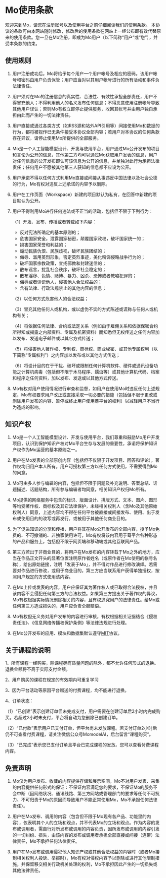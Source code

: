 # Mo使用条款
 
欢迎来到Mo，请您在注册账号以及使用平台之前仔细阅读我们的使用条款。
本协议的条款可由本网站随时修改，修改后的使用条款在网站上一经公布即有效代替原来的使用条款。您一旦在Mo注册，即成为Mo用户（以下简称“用户”或“您”），并受本条款的约束。

## 使用规则

1. 用户注册成功后，Mo将给予每个用户一个用户帐号及相应的密码，该用户帐号和密码由用户负责保管；用户应当对以其用户帐号进行的所有活动和事件负法律责任。

2. 用户须对在Mo的注册信息的真实性、合法性、有效性承担全部责任，用户不得冒充他人；不得利用他人的名义发布任何信息；不得恶意使用注册帐号导致其他用户误认；否则Mo有权立即停止提供服务，收回其帐号并由用户独自承担由此而产生的一切法律责任。

3. 用户直接或通过各类方式（如RSS源和站外API引用等）间接使用Mo和数据的行为，都将被视作已无条件接受本协议全部内容；若用户对本协议的任何条款存在异议，请停止使用Mo所提供的全部服务。

4. Mo是一个人工智能模型设计、开发与使用平台，用户通过Mo公开发布的项目和言论为公开的信息，其他第三方均可以通过Mo获取用户发表的信息，用户对任何信息的公开发布即认可该信息为公开的信息，并单独对此行为承担法律责任；任何用户不愿被其他第三人获知的信息都不应设为公开。

5. 用户承诺不得以任何方式利用Mo直接或间接从事违反中国法律以及社会公德的行为，Mo有权对违反上述承诺的内容予以删除。

6. 用户在工作页面（Workspace）新建的项目默认为私有，在回答中新建的项目默认为公开。

7. 用户不得利用Mo进行任何违法或不正当的活动，包括但不限于下列行为：

   （1）开发、发布、传播或者转载如下内容：
    
    - 反对宪法所确定的基本原则的；  
    - 危害国家安全，泄露国家秘密，颠覆国家政权，破坏国家统一的；  
    - 损害国家荣誉和利益的；  
    - 煽动民族仇恨、民族歧视，破坏民族团结的；  
    - 侮辱、滥用英烈形象，否定英烈事迹，美化粉饰侵略战争行为的；  
    - 破坏国家宗教政策，宣扬邪教和封建迷信的；  
    - 散布谣言，扰乱社会秩序，破坏社会稳定的；  
    - 散布淫秽、色情、赌博、暴力、凶杀、恐怖或者教唆犯罪的；  
    - 侮辱或者诽谤他人，侵害他人合法权益的；  
    - 含有法律、行政法规禁止的其他内容的信息；

   （2）以任何方式危害他人的合法权益；

   （3）冒充其他任何人或机构，或以虚伪不实的方式陈述或谎称与任何人或机构有关；

   （4）将依据任何法律、合约或法定关系（例如由于雇佣关系和依据保密合约所得知或揭露之内部资料、专属及机密资料）而知悉但无权传送之任何内容加以发布、发送电子邮件或以其它方式传送；

   （5）将侵害他人著作权、专利权、商标权、商业秘密、或其他专属权利（以下简称“专属权利”）之内容加以发布或以其他方式传送；

   （6）将设计目的在于干扰、破坏或限制任何计算机软件、硬件或通讯设备功能之计算机病毒（包括但不限于木马程序、蠕虫等）或其他计算机代码、档案和程序之任何资料，加以发布、发送或以其他方式传送。

8. Mo有权对用户使用情况进行审查和监督，如用户在使用Mo时违反任何上述规定，Mo有权要求用户改正或直接采取一切必要的措施（包括但不限于更改或删除用户发布的内容、暂停或终止用户使用蓦平台的权利）以减轻用户不当行为造成的影响。

## 知识产权

1. Mo是一个人工智能模型设计、开发与使用平台，我们尊重和鼓励Mo用户开发项目，认识到保护知识产权对Mo平台生存与发展的重要性，承诺将保护知识产权作为Mo运营的基本原则之一。

2. 用户在Mo发表的全部原创内容（包括但不仅限于开发项目、回答和评论），著作权均归用户本人所有。用户可授权第三方以任何方式使用，不需要得到Mo的同意。

3. Mo可由多人参与编辑的内容，包括但不限于问题及补充说明、答案总结、话题描述、话题结构，所有参与编辑者均同意，相关知识产权归Mo所有。

4. Mo提供的网络服务中包含的标识、版面设计、排版方式、文本、图片、图形等均受著作权、商标权及其它法律保护，未经相关权利人（含Mo及其他原始权利人）同意，上述内容均不得在任何平台被直接或间接发布、使用、出于发布或使用目的的改写或再发行，或被用于其他任何商业目的。

5. 为了促进知识的分享和传播，用户将其在Mo公开发布的全部内容，授予Mo免费的、不可撤销的、非独家使用许可，Mo有权将该内容用于蓦平台各种形态的产品和服务上，包括但不限于网页端和移动端或其他互联网产品。

6. 第三方若出于非商业目的，将用户在Mo发布的内容转载于Mo之外的地方，应当在作品正文开头的显著位置注明原作者姓名（或原作者在Mo使用的帐号名称），给出原始链接，注明「发表于Mo」，并不得对作品进行修改演绎。若需要对作品进行修改，或用于商业目的，第三方应当联系用户获得单独授权，按照用户规定的方式使用该内容。

7. 在Mo上传或发表的内容，用户应保证其为著作权人或已取得合法授权，并且该内容不会侵犯任何第三方的合法权益。如果第三方提出关于著作权的异议，Mo有权根据实际情况删除相关的内容，且有权追究用户的法律责任。给Mo或任何第三方造成损失的，用户应负责全额赔偿。

8. Mo有权但无义务对用户发布的内容进行审核，有权根据相关证据结合《侵权责任法》、《信息网络传播权保护条例》等法律法规进行处理。

9. 在Mo公开发布的应用、模块和数据集默认遵守[MIT](https://opensource.org/licenses/MIT)协议。

## 关于课程的说明

1、所有课程一经购买，除课程确有质量问题的除外，都不允许任何形式的退换。退换金额将不高于实际支付金额。

2、用户购买的课程在规定的有效期内可重复学习

3、因为平台活动等原因平台赠送的付费课程，均不能进行退换。

4、订单状态：

   （1）“已创建”表示创建订单但未完成支付，用户需要在创建订单后2小时内完成购买。若超过2小时未支付，平台将自动为您删除已创建订单。

   （2）“已付款”表示用户已支付订单，但平台尚未发放课程。若支付订单2小时后仍不可查看付费课程，请关注微信公众号MomodelAI，后台留言“课程购买”。

   （3）“已完成”表示您已支付订单且平台已完成课程的发放。您可以查看付费课程内容。

## 免责声明
1. Mo仅为用户发布、收藏的内容提供存储和展示空间，Mo不对用户发表、采集的内容提供任何形式的保证：不保证内容满足您的要求，不保证Mo的服务不会中断（因网络状况、通讯线路、第三方网站或管理部门的要求等任何不可抗力、不可归责于Mo的原因而导致用户不能正常使用Mo，Mo不承担任何法律责任）。

2. 用户在Mo发布、调用的内容（包含但不限于Mo现有各产品、功能里的内容），仅表明其个人的立场和观点，并不代表Mo的立场和观点。作为内容的发布或调用者，需自行对所发布或调用的内容负责，因所发布或调用的内容引发的一切纠纷、损失，由该内容的发布或调用者承担全部直接或间接（连带）法律责任，Mo不承担任何法律责任。

3. 用户在Mo发布或调用侵犯他人知识产权或其他合法权益的内容时（或者Mo接到相关权利人投诉、举报时），Mo有权对侵权内容予以删除或进行其他限制措施，并保留移交相关行政机关处理的权利，Mo不承担因此产生的一切损失或其他法律责任。
